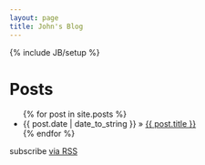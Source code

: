 ```yaml
---
layout: page
title: John's Blog
---
```

{% include JB/setup %}

Posts
=====

<ul class="posts">
  {% for post in site.posts %}
    <li><span>{{ post.date | date_to_string }}</span> &raquo; <a href="{{ BASE_PATH }}{{ post.url }}">{{ post.title }}</a></li>
  {% endfor %}
</ul>


<p class="rss-subscribe">subscribe <a href="{{ "/rss.xml" | prepend: site.baseurl }}">via RSS</a></p>
